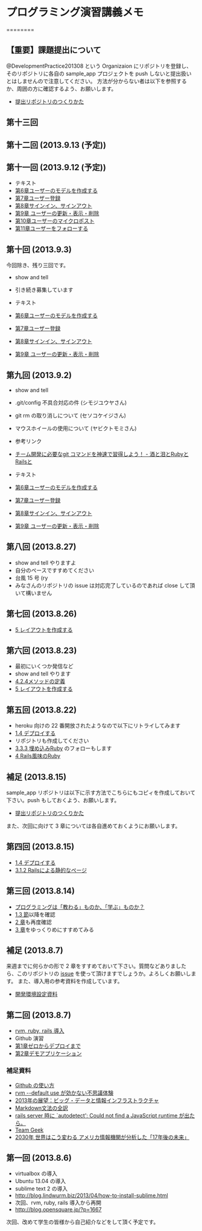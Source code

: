 # プログラミング演習講義メモ
========

## 【重要】課題提出について

@DevelopmentPractice201308 という Organizaion にリポジトリを登録し、そのリポジトリに各自の sample_app プロジェクトを push しないと提出扱いとはしませんので注意してください。
方法が分からない者は以下を参照するか、周囲の方に確認するよう、お願いします。

- [提出リポジトリのつくりかた](./addRemoteRepository.md)

## 第十三回
## 第十二回 (2013.9.13 (予定))
## 第十一回 (2013.9.12 (予定))

- テキスト
 - [第6章ユーザーのモデルを作成する](http://railstutorial.jp/chapters/modeling-users.html#top)
 - [第7章ユーザー登録](http://railstutorial.jp/chapters/sign-up.html#top)
 - [第8章サインイン、サインアウト](http://railstutorial.jp/chapters/sign-in-sign-out.html#top)
 - [第9章 ユーザーの更新・表示・削除](http://railstutorial.jp/chapters/updating-showing-and-deleting-users.html#top)
 - [第10章ユーザーのマイクロポスト](http://railstutorial.jp/chapters/user-microposts#top)
 - [第11章ユーザーをフォローする](http://railstutorial.jp/chapters/following-users#top)

## 第十回 (2013.9.3)

今回除き、残り三回です。

- show and tell
 - 引き続き募集しています

- テキスト
 - [第6章ユーザーのモデルを作成する](http://railstutorial.jp/chapters/modeling-users.html#top)
 - [第7章ユーザー登録](http://railstutorial.jp/chapters/sign-up.html#top)
 - [第8章サインイン、サインアウト](http://railstutorial.jp/chapters/sign-in-sign-out.html#top)
 - [第9章 ユーザーの更新・表示・削除](http://railstutorial.jp/chapters/updating-showing-and-deleting-users.html#top)

## 第九回 (2013.9.2)

- show and tell
 - .git/config 不具合対応の件 (シモジユウヤさん)
 - git rm の取り消しについて (セソコケイジさん)
 - マウスホイールの使用について (ヤビクトモミさん)

- 参考リンク
 - [チーム開発に必要なgit コマンドを神速で習得しよう！ - 酒と泪とRubyとRailsと](http://morizyun.github.io/blog/how-to-git-review-book/)

- テキスト
 - [第6章ユーザーのモデルを作成する](http://railstutorial.jp/chapters/modeling-users.html#top)
 - [第7章ユーザー登録](http://railstutorial.jp/chapters/sign-up.html#top)
 - [第8章サインイン、サインアウト](http://railstutorial.jp/chapters/sign-in-sign-out.html#top)
 - [第9章 ユーザーの更新・表示・削除](http://railstutorial.jp/chapters/updating-showing-and-deleting-users.html#top)

## 第八回 (2013.8.27)

- show and tell やりますよ
- 自分のペースですすめてください
- 台風 15 号 (ry
- みなさんのリポジトリの issue は対応完了しているのであれば close して頂いて構いません

## 第七回 (2013.8.26)

- [5 レイアウトを作成する](http://railstutorial.jp/chapters/filling-in-the-layout.html#top)

## 第六回 (2013.8.23)

- 最初にいくつか発信など
- show and tell やります
- [4.2.4メソッドの定義](http://railstutorial.jp/chapters/rails-flavored-ruby.html#sec-method_definitions)
- [5 レイアウトを作成する](http://railstutorial.jp/chapters/filling-in-the-layout.html#top)

## 第五回 (2013.8.22)

- heroku 向けの 22 番開放されたようなので以下にリトライしてみます
 -  [1.4 デプロイする](http://railstutorial.jp/chapters/beginning.html#sec-deploying)
- リポジトリも作成してください
- [3.3.3 埋め込みRuby](http://railstutorial.jp/chapters/static-pages.html#sec-embedded_ruby) のフォローもします
- [4 Rails風味のRuby](http://railstutorial.jp/chapters/rails-flavored-ruby.html#top)

## 補足 (2013.8.15)

sample_app リポジトリは以下に示す方法でこちらにもコピィを作成しておいて下さい。push もしておくよう、お願いします。
- [提出リポジトリのつくりかた](./addRemoteRepository.md)

また、次回に向けて 3 章については各自進めておくようにお願いします。

## 第四回 (2013.8.15)

- [1.4 デプロイする](http://railstutorial.jp/chapters/beginning.html#sec-deploying)
- [3.1.2 Railsによる静的なページ](http://railstutorial.jp/chapters/static-pages.html#sec-static_pages_with_rails)

## 第三回 (2013.8.14)

- [プログラミングは「教わる」ものか、「学ぶ」ものか？](http://engineer.typemag.jp/article/nakajima-11)
- [1.3 節](http://railstutorial.jp/chapters/beginning.html#sec-version_control)以降を確認
- [2 章](http://railstutorial.jp/chapters/a-demo-app.html#top)も再度確認
- [3 章](http://railstutorial.jp/chapters/static-pages.html#top)をゆっくりめにすすめてみる

## 補足 (2013.8.7)

来週までに何らかの形で 2 章をすすめておいて下さい。質問などありましたら、このリポジトリの [issue](https://github.com/DevelopmentPractice201308/material/issues) を使って頂けますでしょうか。よろしくお願いします。
また、導入用の参考資料を作成しています。
- [開発環境設定資料](./installation.md)


## 第二回 (2013.8.7)

- [rvm, ruby, rails 導入](http://blog.opensquare.jp/?p=1667)
- Github 演習
- [第1章ゼロからデプロイまで](http://railstutorial.jp/chapters/beginning.html#top)
- [第2章デモアプリケーション](http://railstutorial.jp/chapters/a-demo-app.html#top)

### 補足資料
- [Github の使い方](http://www.ne.jp/asahi/hishidama/home/tech/git/github.html)
- [rvm --default use が効かない不思議体験](http://d.hatena.ne.jp/tacamy/20121215/1355531536)
- [2013年の展望：ビッグ・データと情報インフラストラクチャ](http://www.gartner.co.jp/b3i/research/130514_app/index.html)
- [Markdown文法の全訳](http://blog.2310.net/archives/6)
- [rails server 時に `autodetect': Could not find a JavaScript runtime が出たら。](http://kiyotakagoto.hatenablog.com/entry/2013/05/28/235727)
- [Team Geek](http://www.amazon.co.jp/dp/4873116309/yamanetoshi-22)
- [2030年 世界はこう変わる アメリカ情報機関が分析した「17年後の未来」](http://www.amazon.co.jp/dp/4062183765/yamanetoshi-22)

## 第一回 (2013.8.6)

- virtualbox の導入
- Ubuntu 13.04 の導入
- sublime text 2 の導入
 - http://blog.lindwurm.biz/2013/04/how-to-install-sublime.html
- 次回、rvm, ruby, rails 導入から再開
 - http://blog.opensquare.jp/?p=1667

次回、改めて学生の皆様から自己紹介などをして頂く予定です。
